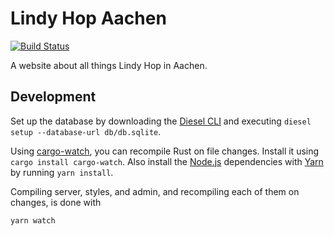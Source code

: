 # Lindy Hop Aachen

[![Build Status](https://travis-ci.org/Y0hy0h/lindyhop-aachen.svg?branch=master)](https://travis-ci.org/Y0hy0h/lindyhop-aachen)

A website about all things Lindy Hop in Aachen.

## Development
Set up the database by downloading the [Diesel CLI] and executing `diesel setup --database-url db/db.sqlite`.

Using [cargo-watch], you can recompile Rust on file changes. Install it using `cargo install cargo-watch`. Also install the [Node.js] dependencies with [Yarn] by running `yarn install`.

Compiling server, styles, and admin, and recompiling each of them on changes, is done with
```bash
yarn watch
```

[cargo-watch]: https://github.com/passcod/cargo-watch
[Node.js]: https://nodejs.org/en/
[Yarn]: https://yarnpkg.com/lang/en/
[Diesel CLI]: https://github.com/diesel-rs/diesel/tree/master/diesel_cli#installation
